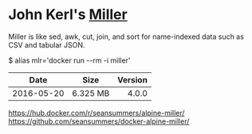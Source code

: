 John Kerl's [Miller](http://johnkerl.org/miller/doc/)
============

Miller is like sed, awk, cut, join, and sort for name-indexed data such as CSV and tabular JSON.

$ alias mlr='docker run --rm -i miller'

| Date | Size | Version
| --- | --- | ---: 
| 2016-05-20 | 6.325 MB | 4.0.0

https://hub.docker.com/r/seansummers/alpine-miller/
https://github.com/seansummers/docker-alpine-miller/
